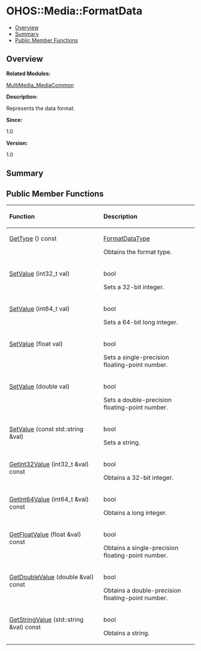 # OHOS::Media::FormatData<a name="ZH-CN_TOPIC_0000001054799613"></a>

-   [Overview](#section1749259609165633)
-   [Summary](#section805307126165633)
-   [Public Member Functions](#pub-methods)

## **Overview**<a name="section1749259609165633"></a>

**Related Modules:**

[MultiMedia\_MediaCommon](MultiMedia_MediaCommon.md)

**Description:**

Represents the data format. 

**Since:**

1.0

**Version:**

1.0

## **Summary**<a name="section805307126165633"></a>

## Public Member Functions<a name="pub-methods"></a>

<a name="table135578144165633"></a>
<table><thead align="left"><tr id="row245386484165633"><th class="cellrowborder" valign="top" width="50%" id="mcps1.1.3.1.1"><p id="p1275274563165633"><a name="p1275274563165633"></a><a name="p1275274563165633"></a>Function</p>
</th>
<th class="cellrowborder" valign="top" width="50%" id="mcps1.1.3.1.2"><p id="p1624300285165633"><a name="p1624300285165633"></a><a name="p1624300285165633"></a>Description</p>
</th>
</tr>
</thead>
<tbody><tr id="row1611117115165633"><td class="cellrowborder" valign="top" width="50%" headers="mcps1.1.3.1.1 "><p id="p1426958779165633"><a name="p1426958779165633"></a><a name="p1426958779165633"></a><a href="MultiMedia_MediaCommon.md#ga178a65e0d58071de84e2dbc09ac93407">GetType</a> () const</p>
</td>
<td class="cellrowborder" valign="top" width="50%" headers="mcps1.1.3.1.2 "><p id="p1349247647165633"><a name="p1349247647165633"></a><a name="p1349247647165633"></a><a href="MultiMedia_MediaCommon.md#gaa3bfacc6563d8ec8bc870f4b216b4f46">FormatDataType</a> </p>
<p id="p1577269526165633"><a name="p1577269526165633"></a><a name="p1577269526165633"></a>Obtains the format type. </p>
</td>
</tr>
<tr id="row2069754887165633"><td class="cellrowborder" valign="top" width="50%" headers="mcps1.1.3.1.1 "><p id="p2010961786165633"><a name="p2010961786165633"></a><a name="p2010961786165633"></a><a href="MultiMedia_MediaCommon.md#gaa1a80e9075010faca14c5c71855efe2d">SetValue</a> (int32_t val)</p>
</td>
<td class="cellrowborder" valign="top" width="50%" headers="mcps1.1.3.1.2 "><p id="p163854543165633"><a name="p163854543165633"></a><a name="p163854543165633"></a>bool </p>
<p id="p1690835771165633"><a name="p1690835771165633"></a><a name="p1690835771165633"></a>Sets a 32-bit integer. </p>
</td>
</tr>
<tr id="row1285849086165633"><td class="cellrowborder" valign="top" width="50%" headers="mcps1.1.3.1.1 "><p id="p830637950165633"><a name="p830637950165633"></a><a name="p830637950165633"></a><a href="MultiMedia_MediaCommon.md#gabb73fee1739b96b402a430f7879b2ca6">SetValue</a> (int64_t val)</p>
</td>
<td class="cellrowborder" valign="top" width="50%" headers="mcps1.1.3.1.2 "><p id="p1419033747165633"><a name="p1419033747165633"></a><a name="p1419033747165633"></a>bool </p>
<p id="p1896894022165633"><a name="p1896894022165633"></a><a name="p1896894022165633"></a>Sets a 64-bit long integer. </p>
</td>
</tr>
<tr id="row984599187165633"><td class="cellrowborder" valign="top" width="50%" headers="mcps1.1.3.1.1 "><p id="p1772654255165633"><a name="p1772654255165633"></a><a name="p1772654255165633"></a><a href="MultiMedia_MediaCommon.md#gaa5ca8643885118cd0b3668d5497a90da">SetValue</a> (float val)</p>
</td>
<td class="cellrowborder" valign="top" width="50%" headers="mcps1.1.3.1.2 "><p id="p665214168165633"><a name="p665214168165633"></a><a name="p665214168165633"></a>bool </p>
<p id="p2016937896165633"><a name="p2016937896165633"></a><a name="p2016937896165633"></a>Sets a single-precision floating-point number. </p>
</td>
</tr>
<tr id="row1772364368165633"><td class="cellrowborder" valign="top" width="50%" headers="mcps1.1.3.1.1 "><p id="p472444042165633"><a name="p472444042165633"></a><a name="p472444042165633"></a><a href="MultiMedia_MediaCommon.md#ga5e9360adeb46e7b147757ca22c65c268">SetValue</a> (double val)</p>
</td>
<td class="cellrowborder" valign="top" width="50%" headers="mcps1.1.3.1.2 "><p id="p736475487165633"><a name="p736475487165633"></a><a name="p736475487165633"></a>bool </p>
<p id="p2019424824165633"><a name="p2019424824165633"></a><a name="p2019424824165633"></a>Sets a double-precision floating-point number. </p>
</td>
</tr>
<tr id="row805248788165633"><td class="cellrowborder" valign="top" width="50%" headers="mcps1.1.3.1.1 "><p id="p621420231165633"><a name="p621420231165633"></a><a name="p621420231165633"></a><a href="MultiMedia_MediaCommon.md#gacbbf1dca947de8bce2e1a323a1c2664a">SetValue</a> (const std::string &amp;val)</p>
</td>
<td class="cellrowborder" valign="top" width="50%" headers="mcps1.1.3.1.2 "><p id="p1225742834165633"><a name="p1225742834165633"></a><a name="p1225742834165633"></a>bool </p>
<p id="p662159454165633"><a name="p662159454165633"></a><a name="p662159454165633"></a>Sets a string. </p>
</td>
</tr>
<tr id="row27721975165633"><td class="cellrowborder" valign="top" width="50%" headers="mcps1.1.3.1.1 "><p id="p587239814165633"><a name="p587239814165633"></a><a name="p587239814165633"></a><a href="MultiMedia_MediaCommon.md#gac116d67e5e80f1f9c1c573ceb24df36a">GetInt32Value</a> (int32_t &amp;val) const</p>
</td>
<td class="cellrowborder" valign="top" width="50%" headers="mcps1.1.3.1.2 "><p id="p573560321165633"><a name="p573560321165633"></a><a name="p573560321165633"></a>bool </p>
<p id="p758055519165633"><a name="p758055519165633"></a><a name="p758055519165633"></a>Obtains a 32-bit integer. </p>
</td>
</tr>
<tr id="row56756669165633"><td class="cellrowborder" valign="top" width="50%" headers="mcps1.1.3.1.1 "><p id="p452971460165633"><a name="p452971460165633"></a><a name="p452971460165633"></a><a href="MultiMedia_MediaCommon.md#ga1f24cb15577c40f7044f4beb96515cfc">GetInt64Value</a> (int64_t &amp;val) const</p>
</td>
<td class="cellrowborder" valign="top" width="50%" headers="mcps1.1.3.1.2 "><p id="p717732302165633"><a name="p717732302165633"></a><a name="p717732302165633"></a>bool </p>
<p id="p1730585041165633"><a name="p1730585041165633"></a><a name="p1730585041165633"></a>Obtains a long integer. </p>
</td>
</tr>
<tr id="row2118068910165633"><td class="cellrowborder" valign="top" width="50%" headers="mcps1.1.3.1.1 "><p id="p1671825374165633"><a name="p1671825374165633"></a><a name="p1671825374165633"></a><a href="MultiMedia_MediaCommon.md#gada31b9cf5daa944104417442a5e459dc">GetFloatValue</a> (float &amp;val) const</p>
</td>
<td class="cellrowborder" valign="top" width="50%" headers="mcps1.1.3.1.2 "><p id="p1436263813165633"><a name="p1436263813165633"></a><a name="p1436263813165633"></a>bool </p>
<p id="p1988763835165633"><a name="p1988763835165633"></a><a name="p1988763835165633"></a>Obtains a single-precision floating-point number. </p>
</td>
</tr>
<tr id="row771957845165633"><td class="cellrowborder" valign="top" width="50%" headers="mcps1.1.3.1.1 "><p id="p447665891165633"><a name="p447665891165633"></a><a name="p447665891165633"></a><a href="MultiMedia_MediaCommon.md#gac1ed56f6d35982f770d083dc16e97dbd">GetDoubleValue</a> (double &amp;val) const</p>
</td>
<td class="cellrowborder" valign="top" width="50%" headers="mcps1.1.3.1.2 "><p id="p672242728165633"><a name="p672242728165633"></a><a name="p672242728165633"></a>bool </p>
<p id="p1348708287165633"><a name="p1348708287165633"></a><a name="p1348708287165633"></a>Obtains a double-precision floating-point number. </p>
</td>
</tr>
<tr id="row589881302165633"><td class="cellrowborder" valign="top" width="50%" headers="mcps1.1.3.1.1 "><p id="p383886845165633"><a name="p383886845165633"></a><a name="p383886845165633"></a><a href="MultiMedia_MediaCommon.md#ga9687bb5d98a92e7beb53dfe4ac44eec1">GetStringValue</a> (std::string &amp;val) const</p>
</td>
<td class="cellrowborder" valign="top" width="50%" headers="mcps1.1.3.1.2 "><p id="p1567574788165633"><a name="p1567574788165633"></a><a name="p1567574788165633"></a>bool </p>
<p id="p1995066736165633"><a name="p1995066736165633"></a><a name="p1995066736165633"></a>Obtains a string. </p>
</td>
</tr>
</tbody>
</table>


